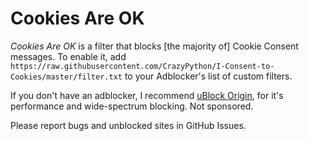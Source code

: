 # Cookies Are OK

*Cookies Are OK* is a filter that blocks [the majority of] Cookie Consent messages. To enable it, add `https://raw.githubusercontent.com/CrazyPython/I-Consent-to-Cookies/master/filter.txt` to your Adblocker's list of custom filters. 

If you don't have an adblocker, I recommend [uBlock Origin](https://github.com/gorhill/uBlock), for it's performance and wide-spectrum blocking. Not sponsored.

Please report bugs and unblocked sites in GitHub Issues.
<!-- I see you've been reading the source.
<sub><sub>[tip five cents, if you wish](http://crazypython.tip.me)</sub></sub>
-->
